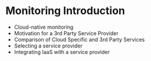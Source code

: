 # Monitoring Introduction

* Cloud-native monitoring
* Motivation for a 3rd Party Service Provider
* Comparison of Cloud Specific and 3rd Party Services
* Selecting a service provider
* Integrating IaaS with a service provider




